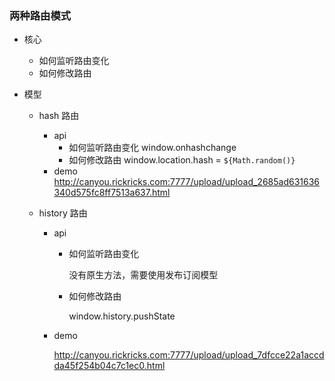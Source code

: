 ### 两种路由模式

- 核心

  - 如何监听路由变化
  - 如何修改路由

- 模型

  - hash 路由

    - api
      - 如何监听路由变化 window.onhashchange
      - 如何修改路由 window.location.hash = `${Math.random()}`
    - demo http://canyou.rickricks.com:7777/upload/upload_2685ad631636340d575fc8ff7513a637.html

  - history 路由

    - api

      - 如何监听路由变化

        没有原生方法，需要使用发布订阅模型

      - 如何修改路由

        window.history.pushState

    - demo

      http://canyou.rickricks.com:7777/upload/upload_7dfcce22a1accdda45f254b04c7c1ec0.html

## 